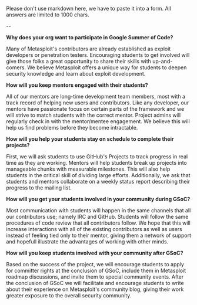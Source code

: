 Please don't use markdown here, we have to paste it into a form. All answers are limited to 1000 chars.

--

**Why does your org want to participate in Google Summer of Code?**

Many of Metasploit's contributors are already established as exploit developers or penetration testers. Encouraging students to get involved will give those folks a great opportunity to share their skills with up-and-comers. We believe Metasploit offers a unique way for students to deepen security knowledge and learn about exploit development.


**How will you keep mentors engaged with their students?**

All of our mentors are long-time development team members, most with a track record of helping new users and contributors. Like any developer, our mentors have passionate focus on certain parts of the framework and we will strive to match students with the correct mentor. Project admins will regularly check in with the mentor/mentee engagement. We believe this will help us find problems before they become intractable.


**How will you help your students stay on schedule to complete their projects?**

First, we will ask students to use GitHub's Projects to track progress in real time as they are working. Mentors will help students break up projects into manageable chunks with measurable milestones. This will also help students in the critical skill of dividing large efforts. Additionally, we ask that students and mentors collaborate on a weekly status report describing their progress to the mailing list.



**How will you get your students involved in your community during GSoC?**

Most communication with students will happen in the same channels that all our contributors use; namely IRC and GitHub. Students will follow the same procedures of code review that all contributors follow. We hope that this will increase interactions with all of the existing contributors as well as users instead of feeling tied only to their mentor, giving them a network of support and hopefull illustrate the advantages of working with other minds.


**How will you keep students involved with your community after GSoC?**

Based on the success of the project, we will encourage students to apply for committer rights at the conclusion of GSoC, include them in Metasploit roadmap discussions, and invite them to special community events. After the conclusion of GSoC we will facilitate and encourage students to write about their experience on Metasploit's community blog, giving their work greater exposure to the overall security community.


